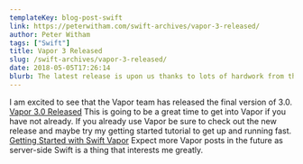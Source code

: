 ```yaml
---
templateKey: blog-post-swift
link: https://peterwitham.com/swift-archives/vapor-3-released/
author: Peter Witham
tags: ["Swift"]
title: Vapor 3 Released
slug: /swift-archives/vapor-3-released/
date: 2018-05-05T17:26:14
blurb: The latest release is upon us thanks to lots of hardwork from the vapor team.
---
```


I am excited to see that the Vapor team has released the final version of 3.0. [Vapor 3.0 Released](https://vapor.codes/) This is going to be a great time to get into Vapor if you have not already. If you already use Vapor be sure to check out the new release and maybe try my getting started tutorial to get up and running fast. [Getting Started with Swift Vapor](/swift-archives/getting-started-with-swift-vapor/) Expect more Vapor posts in the future as server-side Swift is a thing that interests me greatly.
